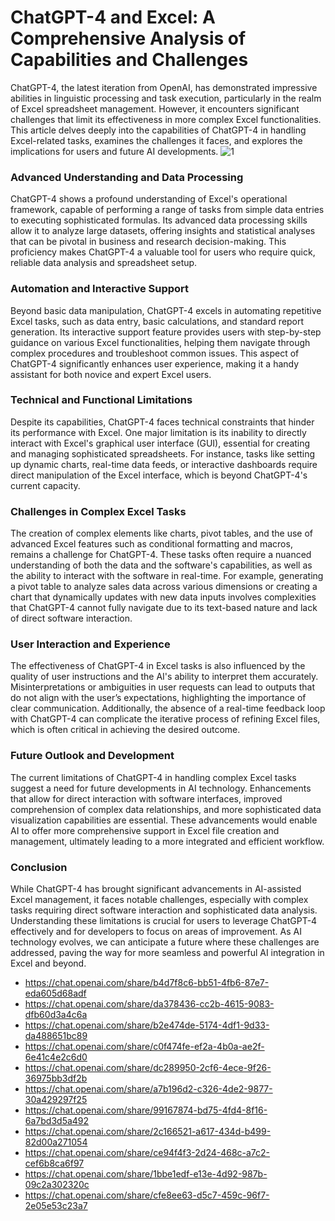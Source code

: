 # ChatGPT-4 and Excel: A Comprehensive Analysis of Capabilities and Challenges

ChatGPT-4, the latest iteration from OpenAI, has demonstrated impressive abilities in linguistic processing and task execution, particularly in the realm of Excel spreadsheet management. However, it encounters significant challenges that limit its effectiveness in more complex Excel functionalities. This article delves deeply into the capabilities of ChatGPT-4 in handling Excel-related tasks, examines the challenges it faces, and explores the implications for users and future AI developments.
![1](https://github.com/Ameenah23/ChatGPT-4-and-Excel-A-Comprehensive-Analysis-of-Capabilities-and-Challenges/assets/123785380/f3fa8aa7-2a82-4cf1-8d4e-68480e97a126)


### Advanced Understanding and Data Processing
ChatGPT-4 shows a profound understanding of Excel's operational framework, capable of performing a range of tasks from simple data entries to executing sophisticated formulas. Its advanced data processing skills allow it to analyze large datasets, offering insights and statistical analyses that can be pivotal in business and research decision-making. This proficiency makes ChatGPT-4 a valuable tool for users who require quick, reliable data analysis and spreadsheet setup.

### Automation and Interactive Support
Beyond basic data manipulation, ChatGPT-4 excels in automating repetitive Excel tasks, such as data entry, basic calculations, and standard report generation. Its interactive support feature provides users with step-by-step guidance on various Excel functionalities, helping them navigate through complex procedures and troubleshoot common issues. This aspect of ChatGPT-4 significantly enhances user experience, making it a handy assistant for both novice and expert Excel users.

### Technical and Functional Limitations
Despite its capabilities, ChatGPT-4 faces technical constraints that hinder its performance with Excel. One major limitation is its inability to directly interact with Excel's graphical user interface (GUI), essential for creating and managing sophisticated spreadsheets. For instance, tasks like setting up dynamic charts, real-time data feeds, or interactive dashboards require direct manipulation of the Excel interface, which is beyond ChatGPT-4's current capacity.

### Challenges in Complex Excel Tasks
The creation of complex elements like charts, pivot tables, and the use of advanced Excel features such as conditional formatting and macros, remains a challenge for ChatGPT-4. These tasks often require a nuanced understanding of both the data and the software's capabilities, as well as the ability to interact with the software in real-time. For example, generating a pivot table to analyze sales data across various dimensions or creating a chart that dynamically updates with new data inputs involves complexities that ChatGPT-4 cannot fully navigate due to its text-based nature and lack of direct software interaction.

### User Interaction and Experience
The effectiveness of ChatGPT-4 in Excel tasks is also influenced by the quality of user instructions and the AI's ability to interpret them accurately. Misinterpretations or ambiguities in user requests can lead to outputs that do not align with the user’s expectations, highlighting the importance of clear communication. Additionally, the absence of a real-time feedback loop with ChatGPT-4 can complicate the iterative process of refining Excel files, which is often critical in achieving the desired outcome.

### Future Outlook and Development
The current limitations of ChatGPT-4 in handling complex Excel tasks suggest a need for future developments in AI technology. Enhancements that allow for direct interaction with software interfaces, improved comprehension of complex data relationships, and more sophisticated data visualization capabilities are essential. These advancements would enable AI to offer more comprehensive support in Excel file creation and management, ultimately leading to a more integrated and efficient workflow.

### Conclusion
While ChatGPT-4 has brought significant advancements in AI-assisted Excel management, it faces notable challenges, especially with complex tasks requiring direct software interaction and sophisticated data analysis. Understanding these limitations is crucial for users to leverage ChatGPT-4 effectively and for developers to focus on areas of improvement. As AI technology evolves, we can anticipate a future where these challenges are addressed, paving the way for more seamless and powerful AI integration in Excel and beyond.

- https://chat.openai.com/share/b4d7f8c6-bb51-4fb6-87e7-eda605d68adf
- https://chat.openai.com/share/da378436-cc2b-4615-9083-dfb60d3a4c6a
- https://chat.openai.com/share/b2e474de-5174-4df1-9d33-da488651bc89
- https://chat.openai.com/share/c0f474fe-ef2a-4b0a-ae2f-6e41c4e2c6d0
- https://chat.openai.com/share/dc289950-2cf6-4ece-9f26-36975bb3df2b
- https://chat.openai.com/share/a7b196d2-c326-4de2-9877-30a429297f25
- https://chat.openai.com/share/99167874-bd75-4fd4-8f16-6a7bd3d5a492
- https://chat.openai.com/share/2c166521-a617-434d-b499-82d00a271054
- https://chat.openai.com/share/ce94f4f3-2d24-468c-a7c2-cef6b8ca6f97
- https://chat.openai.com/share/1bbe1edf-e13e-4d92-987b-09c2a302320c
- https://chat.openai.com/share/cfe8ee63-d5c7-459c-96f7-2e05e53c23a7

